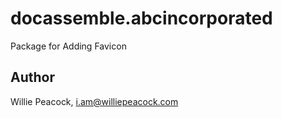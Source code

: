 # docassemble.abcincorporated

Package for Adding Favicon

## Author

Willie Peacock, i.am@williepeacock.com

